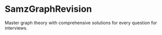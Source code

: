 # SamzGraphRevision
Master graph theory with comprehensive solutions for every question for interviews.
